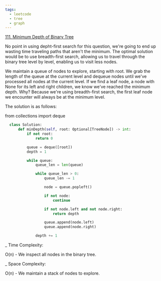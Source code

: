```yaml
---
tags:
  - leetcode
  - tree
  - graph
---
```


<a href="https://leetcode.com/problems/minimum-depth-of-binary-tree/">
111. Minimum Depth of Binary Tree</a>

No point in using depht-first search for this question, we're going to end up
wasting time traveling paths that aren't the minimum. The optimal solution would
be to use breadth-first search, allowing us to travel through the binary tree
level by level, enabling us to visit less nodes.

We maintain a queue of nodes to explore, starting with root. We grab the length
of the queue at the current level and dequeue nodes until we've processed all
nodes at the current level. If we find a leaf node, a node with None for its
left and right children, we know we've reached the minimum depth. Why? Because
we're using breadth-first search, the first leaf node we encounter will always
be at the minimum level.

The solution is as follows:

from collections import deque

```python
  class Solution:
      def minDepth(self, root: Optional[TreeNode]) -> int:
          if not root:
              return 0

          queue = deque([root])
          depth = 1

          while queue:
              queue_len = len(queue)

              while queue_len > 0:
                  queue_len -= 1

                  node = queue.popleft()

                  if not node:
                      continue

                  if not node.left and not node.right:
                      return depth

                  queue.append(node.left)
                  queue.append(node.right)

              depth += 1
```

\_ Time Complexity:

O(n) - We inspect all nodes in the binary tree.

\_ Space Complexity:

O(n) - We maintain a stack of nodes to explore.
